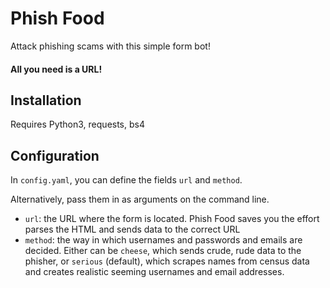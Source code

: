 # Phish Food

Attack phishing scams with this simple form bot! 

#### All you need is a URL!

## Installation

Requires Python3, requests, bs4

## Configuration

In `config.yaml`, you can define the fields `url` and `method`. 

Alternatively, pass them in as arguments on the command line.

- `url`: the URL where the form is located. Phish Food saves you the effort parses the HTML and sends data to the correct URL
- `method`: the way in which usernames and passwords and emails are decided. Either can be `cheese`, which sends crude, rude data to the phisher, or `serious` (default), which scrapes names from census data and creates realistic seeming usernames and email addresses.
